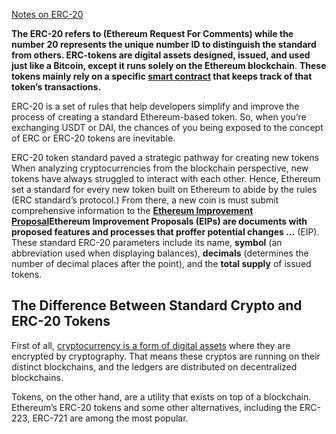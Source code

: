 [Notes on ERC-20](https://learn.bybit.com/crypto/what-are-erc-20-tokens-and-erc-20-standard/)

**The ERC-20 refers to (Ethereum Request For Comments) while the number 20 represents the unique number ID to distinguish the standard from others. ERC-tokens are digital assets designed, issued, and used just like a Bitcoin, except it runs solely on the Ethereum blockchain**. **These tokens mainly rely on a specific [smart contract](https://learn.bybit.com/blockchain/what-are-smart-contracts-in-blockchain-how-it-works/) that keeps track of that token’s transactions.**

ERC-20 is a set of rules that help developers simplify and improve the process of creating a standard Ethereum-based token.
So, when you’re exchanging USDT or DAI, the chances of you being exposed to the concept of ERC or ERC-20 tokens are inevitable.

ERC-20 token standard paved a strategic pathway for creating new tokens
When analyzing cryptocurrencies from the blockchain perspective, new tokens have always struggled to interact with each other. Hence, Ethereum set a standard for every new token built on Ethereum to abide by the rules (ERC standard’s protocol.) From there, a new coin is must submit comprehensive information to the **[Ethereum Improvement Proposal](https://learn.bybit.com/glossary/ethereum-improvement-proposal/)Ethereum Improvement Proposals (EIPs) are documents with proposed features and processes that proffer potential changes ...** (EIP). These standard ERC-20 parameters include its name, **symbol** (an abbreviation used when displaying balances), **decimals** (determines the number of decimal places after the point), and the **total supply** of issued tokens.

## **The Difference Between Standard Crypto and ERC-20 Tokens**
First of all, [cryptocurrency is a form of digital assets](https://learn.bybit.com/crypto/what-is-cryptocurrency/) where they are encrypted by cryptography. That means these cryptos are running on their distinct blockchains, and the ledgers are distributed on decentralized blockchains.

Tokens, on the other hand, are a utility that exists on top of a blockchain. Ethereum’s ERC-20 tokens and some other alternatives, including the ERC-223, ERC-721 are among the most popular.

